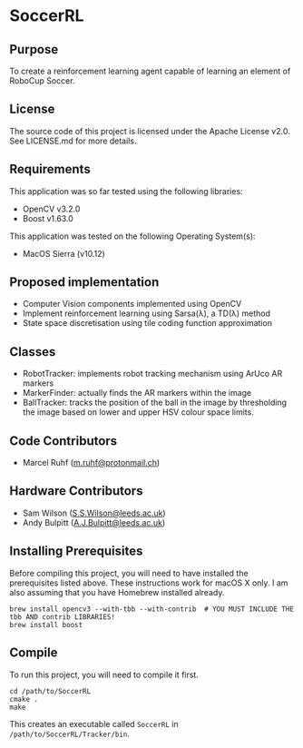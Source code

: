 # SoccerRL

## Purpose

To create a reinforcement learning agent capable of learning an element of RoboCup Soccer.

## License

The source code of this project is licensed under the Apache License v2.0.
See LICENSE.md for more details.

## Requirements

This application was so far tested using the following libraries:
* OpenCV v3.2.0
* Boost v1.63.0

This application was tested on the following Operating System(s):
* MacOS Sierra (v10.12)

## Proposed implementation

* Computer Vision components implemented using OpenCV
* Implement reinforcement learning using Sarsa(&#955;), a TD(&#955;) method
* State space discretisation using tile coding function approximation

## Classes

* RobotTracker: implements robot tracking mechanism using ArUco AR markers
* MarkerFinder: actually finds the AR markers within the image
* BallTracker: tracks the position of the ball in the image by thresholding the image based on lower and upper HSV colour space limits.

## Code Contributors

* Marcel Ruhf (m.ruhf@protonmail.ch)

## Hardware Contributors

* Sam Wilson (S.S.Wilson@leeds.ac.uk)
* Andy Bulpitt (A.J.Bulpitt@leeds.ac.uk)

## Installing Prerequisites

Before compiling this project, you will need to have installed the prerequisites listed above. These instructions work for macOS X only. I am also assuming that you have Homebrew installed already.

```shell
brew install opencv3 --with-tbb --with-contrib  # YOU MUST INCLUDE THE tbb AND contrib LIBRARIES!
brew install boost
```

## Compile

To run this project, you will need to compile it first.

```shell
cd /path/to/SoccerRL
cmake .
make
```

This creates an executable called ```SoccerRL``` in ```/path/to/SoccerRL/Tracker/bin```.
